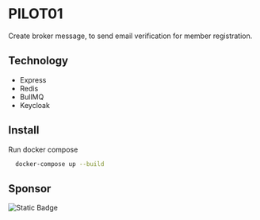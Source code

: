 # PILOT01
Create broker message, to send email verification for member registration.

## Technology

- Express
- Redis
- BullMQ
- Keycloak

## Install

Run docker compose 
```bash
  docker-compose up --build
```

## Sponsor
![Static Badge](https://img.shields.io/badge/Whalez%20Digital%20Teknologi-blue)